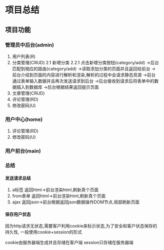 # 项目总结

## 项目功能
### 管理员中后台(admin)
1. 用户列表(R)
2. 分类管理(CRUD)
    2.1 新增分类
        2.2.1 
        点击新增分类按钮(category/add)
        ->后台匹配到相应的路由(category/add)
        ->读取添加分类的页面并且返回给前台
        ->前台介绍到页面的内容进行解析和渲染,解析的过程中会请求静态资源
        ->前台通过表单输入数据并且再次发送请求到后台
        ->后台接收到请求后将表单中的数据插入到数据库
        ->后台根据结果返回提示页面
3. 文章管理(CRUD)
4. 评论管理(RD)
5. 修改密码(U)

### 用户中心(home)
1. 评论管理(RD)
2. 修改密码(U)

### 用户前台(main)


### 总结
#### 发送请求总结
1. a标签 返回html->前台渲染html,刷新真个页面
2. from表单 返回html->前台渲染html,刷新真个页面
3. ajax 返回json->前台根据返回json数据操作DOM节点,局部刷新页面

#### 保存用户状态
因为http请求无状态,需要客户利用cookie来标示状态,为了安全和客户状态保存的持久性,
一般使用cookie+session的形式

cookie由服务器端生成并且存储在客户端
session只存储在服务器端










